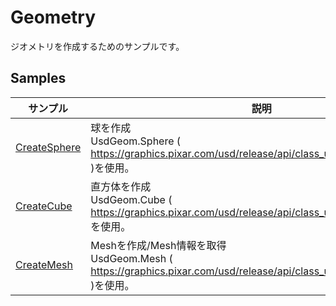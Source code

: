 # Geometry

ジオメトリを作成するためのサンプルです。     

     
## Samples

|サンプル|説明|     
|---|---|     
|[CreateSphere](./CreateSphere)|球を作成<br>UsdGeom.Sphere ( https://graphics.pixar.com/usd/release/api/class_usd_geom_sphere.html )を使用。|    
|[CreateCube](./CreateCube)|直方体を作成<br>UsdGeom.Cube ( https://graphics.pixar.com/usd/release/api/class_usd_geom_cube.html )を使用。|    
|[CreateMesh](./CreateMesh)|Meshを作成/Mesh情報を取得<br>UsdGeom.Mesh ( https://graphics.pixar.com/usd/release/api/class_usd_geom_mesh.html )を使用。|    
